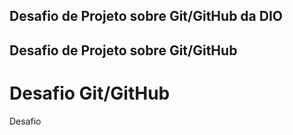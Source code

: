 ## Desafio de Projeto sobre Git/GitHub da DIO
## Desafio de Projeto sobre Git/GitHub
# Desafio Git/GitHub
Desafio
